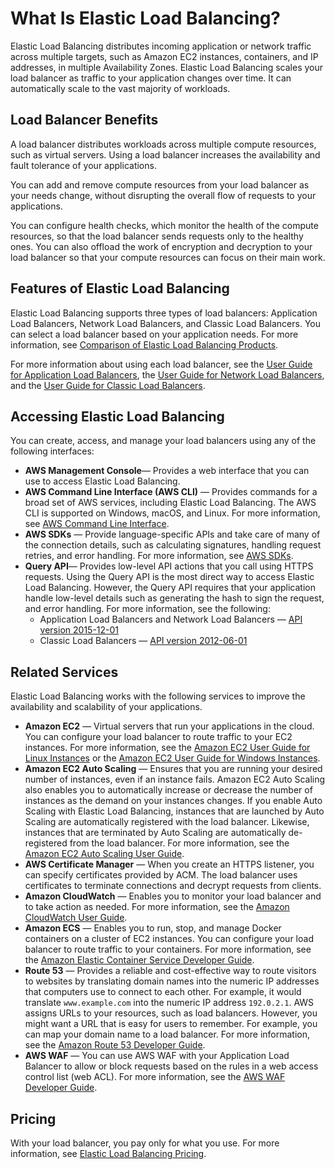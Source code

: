 # What Is Elastic Load Balancing?<a name="what-is-load-balancing"></a>

Elastic Load Balancing distributes incoming application or network traffic across multiple targets, such as Amazon EC2 instances, containers, and IP addresses, in multiple Availability Zones\. Elastic Load Balancing scales your load balancer as traffic to your application changes over time\. It can automatically scale to the vast majority of workloads\.

## Load Balancer Benefits<a name="load-balancer-benefits"></a>

A load balancer distributes workloads across multiple compute resources, such as virtual servers\. Using a load balancer increases the availability and fault tolerance of your applications\.

You can add and remove compute resources from your load balancer as your needs change, without disrupting the overall flow of requests to your applications\.

You can configure health checks, which monitor the health of the compute resources, so that the load balancer sends requests only to the healthy ones\. You can also offload the work of encryption and decryption to your load balancer so that your compute resources can focus on their main work\.

## Features of Elastic Load Balancing<a name="elb-features"></a>

Elastic Load Balancing supports three types of load balancers: Application Load Balancers, Network Load Balancers, and Classic Load Balancers\. You can select a load balancer based on your application needs\. For more information, see [Comparison of Elastic Load Balancing Products](https://aws.amazon.com/elasticloadbalancing/details/#compare)\.

For more information about using each load balancer, see the [User Guide for Application Load Balancers](https://docs.aws.amazon.com/elasticloadbalancing/latest/application/), the [User Guide for Network Load Balancers](https://docs.aws.amazon.com/elasticloadbalancing/latest/network/), and the [User Guide for Classic Load Balancers](https://docs.aws.amazon.com/elasticloadbalancing/latest/classic/)\.

## Accessing Elastic Load Balancing<a name="elb-access-methods"></a>

You can create, access, and manage your load balancers using any of the following interfaces:
+ **AWS Management Console**— Provides a web interface that you can use to access Elastic Load Balancing\.
+ **AWS Command Line Interface \(AWS CLI\)** — Provides commands for a broad set of AWS services, including Elastic Load Balancing\. The AWS CLI is supported on Windows, macOS, and Linux\. For more information, see [AWS Command Line Interface](https://aws.amazon.com//cli/)\.
+ **AWS SDKs** — Provide language\-specific APIs and take care of many of the connection details, such as calculating signatures, handling request retries, and error handling\. For more information, see [AWS SDKs](http://aws.amazon.com/tools/#SDKs)\.
+ **Query API**— Provides low\-level API actions that you call using HTTPS requests\. Using the Query API is the most direct way to access Elastic Load Balancing\. However, the Query API requires that your application handle low\-level details such as generating the hash to sign the request, and error handling\. For more information, see the following:
  + Application Load Balancers and Network Load Balancers — [API version 2015\-12\-01](https://docs.aws.amazon.com/elasticloadbalancing/latest/APIReference/)
  + Classic Load Balancers — [API version 2012\-06\-01](https://docs.aws.amazon.com/elasticloadbalancing/2012-06-01/APIReference/)

## Related Services<a name="elb-related-services"></a>

Elastic Load Balancing works with the following services to improve the availability and scalability of your applications\.
+ **Amazon EC2** — Virtual servers that run your applications in the cloud\. You can configure your load balancer to route traffic to your EC2 instances\. For more information, see the [Amazon EC2 User Guide for Linux Instances](https://docs.aws.amazon.com/AWSEC2/latest/UserGuide/) or the [Amazon EC2 User Guide for Windows Instances](https://docs.aws.amazon.com/AWSEC2/latest/WindowsGuide/)\.
+ **Amazon EC2 Auto Scaling** — Ensures that you are running your desired number of instances, even if an instance fails\. Amazon EC2 Auto Scaling also enables you to automatically increase or decrease the number of instances as the demand on your instances changes\. If you enable Auto Scaling with Elastic Load Balancing, instances that are launched by Auto Scaling are automatically registered with the load balancer\. Likewise, instances that are terminated by Auto Scaling are automatically de\-registered from the load balancer\. For more information, see the [Amazon EC2 Auto Scaling User Guide](https://docs.aws.amazon.com/autoscaling/latest/userguide/)\.
+ **AWS Certificate Manager** — When you create an HTTPS listener, you can specify certificates provided by ACM\. The load balancer uses certificates to terminate connections and decrypt requests from clients\.
+ **Amazon CloudWatch** — Enables you to monitor your load balancer and to take action as needed\. For more information, see the [Amazon CloudWatch User Guide](https://docs.aws.amazon.com/AmazonCloudWatch/latest/monitoring/)\.
+ **Amazon ECS** — Enables you to run, stop, and manage Docker containers on a cluster of EC2 instances\. You can configure your load balancer to route traffic to your containers\. For more information, see the [Amazon Elastic Container Service Developer Guide](https://docs.aws.amazon.com/AmazonECS/latest/developerguide/)\.
+ **Route 53** — Provides a reliable and cost\-effective way to route visitors to websites by translating domain names into the numeric IP addresses that computers use to connect to each other\. For example, it would translate `www.example.com` into the numeric IP address `192.0.2.1`\. AWS assigns URLs to your resources, such as load balancers\. However, you might want a URL that is easy for users to remember\. For example, you can map your domain name to a load balancer\. For more information, see the [Amazon Route 53 Developer Guide](https://docs.aws.amazon.com/Route53/latest/DeveloperGuide/)\.
+ **AWS WAF** — You can use AWS WAF with your Application Load Balancer to allow or block requests based on the rules in a web access control list \(web ACL\)\. For more information, see the [AWS WAF Developer Guide](https://docs.aws.amazon.com/waf/latest/developerguide/)\.

## Pricing<a name="load-balancer-pricing"></a>

With your load balancer, you pay only for what you use\. For more information, see [Elastic Load Balancing Pricing](https://aws.amazon.com/elasticloadbalancing/pricing/)\.